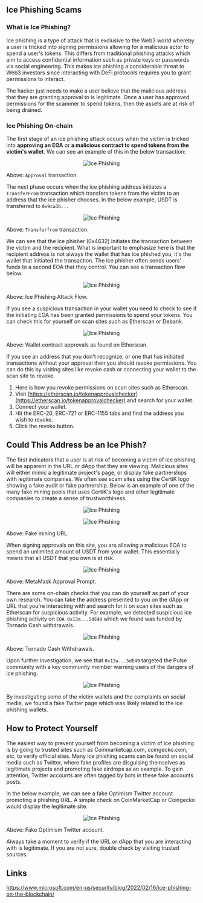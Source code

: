 ## Ice Phishing Scams

### What is Ice Phishing?

Ice phishing is a type of attack that is exclusive to the Web3 world whereby a user is tricked into signing permissions allowing for a malicious actor to spend a user's tokens. This differs from traditional phishing attacks which aim to access confidential information such as private keys or passwords via social engineering. This makes ice phishing a considerable threat to Web3 investors since interacting with DeFi protocols requires you to grant permissions to interact.

The hacker just needs to make a user believe that the malicious address that they are granting approval to is legitimate. Once a user has approved permissions for the scammer to spend tokens, then the assets are at risk of being drained.

### Ice Phishing On-chain

The first stage of an ice phishing attack occurs when the victim is tricked into **approving an EOA** or **a malicious contract to spend tokens from the victim's wallet**. We can see an example of this in the below transaction:

<p align="center"><img src="https://github.com/chartingshow/crypto-firewall/blob/master/assets/images/ice-phishing/1.jpg" alt="Ice Phishing"></p>

Above: `Approval` transaction.

The next phase occurs when the ice phishing address initiates a `TransferFrom` transaction which transfers tokens from the victim to an address that the ice phisher chooses. In the below example, USDT is transferred to `0x9ca3b...`

<p align="center"><img src="https://github.com/chartingshow/crypto-firewall/blob/master/assets/images/ice-phishing/2.jpg" alt="Ice Phishing"></p>

Above: `Transferfrom` transaction.

We can see that the ice phisher (0x4632) initiates the transaction between the victim and the recipient. What is important to emphasize here is that the recipient address is not always the wallet that has ice phished you, it's the wallet that initiated the transaction. The ice phisher often sends users' funds to a second EOA that they control. You can see a transaction flow below:

<p align="center"><img src="https://github.com/chartingshow/crypto-firewall/blob/master/assets/images/ice-phishing/3.jpg" alt="Ice Phishing"></p>

Above: Ice Phishing Attack Flow.

If you see a suspicious transaction in your wallet you need to check to see if the initiating EOA has been granted permissions to spend your tokens. You can check this for yourself on scan sites such as Etherscan or Debank.

<p align="center"><img src="https://github.com/chartingshow/crypto-firewall/blob/master/assets/images/ice-phishing/4.jpg" alt="Ice Phishing"></p>

Above: Wallet contract approvals as found on Etherscan.

If you see an address that you don't recognize, or one that has initiated transactions without your approval then you should revoke permissions. You can do this by visiting sites like revoke.cash or connecting your wallet to the scan site to revoke.

1.  Here is how you revoke permissions on scan sites such as Etherscan.
2.  Visit [https://etherscan.io/tokenapprovalchecker](https://etherscan.io/tokenapprovalchecker) and search for your wallet.
3.  Connect your wallet.
4.  Hit the ERC-20, ERC-721 or ERC-1155 tabs and find the address you wish to revoke.
5.  Click the revoke button.

## Could This Address be an Ice Phish?

The first indicators that a user is at risk of becoming a victim of ice phishing will be apparent in the URL or dApp that they are viewing. Malicious sites will either mimic a legitimate project's page, or display fake partnerships with legitimate companies. We often see scam sites using the CertiK logo showing a fake audit or fake partnership. Below is an example of one of the many fake mining pools that uses CertiK's logo and other legitimate companies to create a sense of trustworthiness.

<p align="center"><img src="https://github.com/chartingshow/crypto-firewall/blob/master/assets/images/ice-phishing/5a.jpg" alt="Ice Phishing"></p>

<p align="center"><img src="https://github.com/chartingshow/crypto-firewall/blob/master/assets/images/ice-phishing/5b.jpg" alt="Ice Phishing"></p>

Above: Fake mining URL.

When signing approvals on this site, you are allowing a malicious EOA to spend an unlimited amount of USDT from your wallet. This essentially means that all USDT that you own is at risk.

<p align="center"><img src="https://github.com/chartingshow/crypto-firewall/blob/master/assets/images/ice-phishing/6.jpg" alt="Ice Phishing"></p>

Above: MetaMask Approval Prompt.

There are some on-chain checks that you can do yourself as part of your own research. You can take the address presented to you on the dApp or URL that you're interacting with and search for it on scan sites such as Etherscan for suspicious activity. For example, we detected suspicious ice phishing activity on `EOA 0x13a...5dE49` which we found was funded by Tornado Cash withdrawals.

<p align="center"><img src="https://github.com/chartingshow/crypto-firewall/blob/master/assets/images/ice-phishing/7.jpg" alt="Ice Phishing"></p>

Above: Tornado Cash Withdrawals.

Upon further investigation, we see that `0x13a...5dE49` targeted the Pulse community with a key community member warning users of the dangers of ice phishing.

<p align="center"><img src="https://github.com/chartingshow/crypto-firewall/blob/master/assets/images/ice-phishing/8.jpg" alt="Ice Phishing"></p>

By investigating some of the victim wallets and the complaints on social media, we found a fake Twitter page which was likely related to the ice phishing wallets.

## How to Protect Yourself

The easiest way to prevent yourself from becoming a victim of ice phishing is by going to trusted sites such as Coinmarketcap.com, coingecko.com, etc. to verify official sites. Many ice phishing scams can be found on social media such as Twitter, where fake profiles are disguising themselves as legitimate projects and promoting fake airdrops as an example. To gain attention, Twitter accounts are often tagged by bots in these fake accounts posts.

In the below example, we can see a fake Optimism Twitter account promoting a phishing URL. A simple check on CoinMarketCap or Coingecko would display the legitimate site.

<p align="center"><img src="https://github.com/chartingshow/crypto-firewall/blob/master/assets/images/ice-phishing/9.jpg" alt="Ice Phishing"></p>

Above: Fake Optimism Twitter account. 

Always take a moment to verify if the URL or dApp that you are interacting with is legitimate. If you are not sure, double check by visiting trusted sources.

## Links

https://www.microsoft.com/en-us/security/blog/2022/02/16/ice-phishing-on-the-blockchain/
